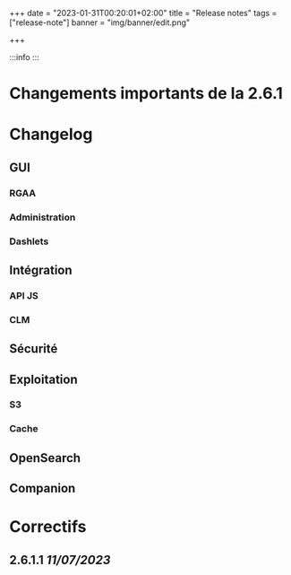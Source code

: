 +++
date = "2023-01-31T00:20:01+02:00"
title = "Release notes"
tags = ["release-note"]
banner = "img/banner/edit.png"
 
+++

:::info
:::


# Changements importants de la 2.6.1



# Changelog

## GUI










### RGAA




### Administration




### Dashlets 




## Intégration 

### API JS



### CLM



## Sécurité






## Exploitation 

### S3



### Cache 



## OpenSearch


## Companion


# Correctifs

## 2.6.1.1 _11/07/2023_

